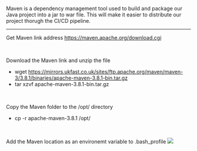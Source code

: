 Maven is a dependency management tool used to build and package our Java project into a jar to war file. This will make it easier to distribute our project thorugh the CI/CD pipeline.

<hr>

Get Maven link address
https://maven.apache.org/download.cgi

<br>

Download the Maven link and unzip the file
- wget https://mirrors.ukfast.co.uk/sites/ftp.apache.org/maven/maven-3/3.8.1/binaries/apache-maven-3.8.1-bin.tar.gz
- tar xzvf apache-maven-3.8.1-bin.tar.gz

<br>

Copy the Maven folder to the /opt/ directory
- cp -r apache-maven-3.8.1 /opt/

<br>

Add the Maven location as an environemt variable to .bash_profile
<img src="https://github.com/LawrenceDavy13/DevopsProject-2-Java/blob/main/images/Setup%20Jenkins%20server/Install%20maven/image.png">

